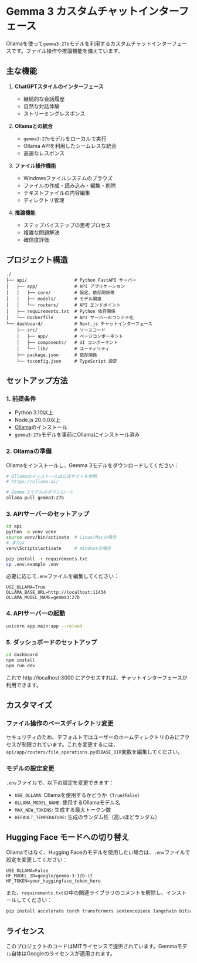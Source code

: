 # Gemma 3 カスタムチャットインターフェース

Ollamaを使って`gemma3:27b`モデルを利用するカスタムチャットインターフェースです。ファイル操作や推論機能を備えています。

## 主な機能

1. **ChatGPTスタイルのインターフェース**
   - 継続的な会話履歴
   - 自然な対話体験
   - ストリーミングレスポンス

2. **Ollamaとの統合**
   - `gemma3:27b`モデルをローカルで実行
   - Ollama APIを利用したシームレスな統合
   - 高速なレスポンス

3. **ファイル操作機能**
   - Windowsファイルシステムのブラウズ
   - ファイルの作成・読み込み・編集・削除
   - テキストファイルの内容編集
   - ディレクトリ管理

4. **推論機能**
   - ステップバイステップの思考プロセス
   - 複雑な問題解決
   - 確信度評価

## プロジェクト構造

```
./
├── api/                  # Python FastAPI サーバー
│   ├── app/              # API アプリケーション
│   │   ├── core/         # 設定、依存関係等
│   │   ├── models/       # モデル関連
│   │   └── routers/      # API エンドポイント
│   ├── requirements.txt  # Python 依存関係
│   └── Dockerfile        # API サーバーのコンテナ化
└── dashboard/            # Next.js チャットインターフェース
    ├── src/              # ソースコード
    │   ├── app/          # ページコンポーネント
    │   ├── components/   # UI コンポーネント
    │   └── lib/          # ユーティリティ
    ├── package.json      # 依存関係
    └── tsconfig.json     # TypeScript 設定
```

## セットアップ方法

### 1. 前提条件

- Python 3.10以上
- Node.js 20.0.0以上
- [Ollama](https://ollama.ai/)のインストール
- `gemma3:27b`モデルを事前にOllamaにインストール済み

### 2. Ollamaの準備

Ollamaをインストールし、Gemma 3モデルをダウンロードしてください：

```bash
# Ollamaのインストールは公式サイトを参照
# https://ollama.ai/

# Gemma 3モデルのダウンロード
ollama pull gemma3:27b
```

### 3. APIサーバーのセットアップ

```bash
cd api
python -m venv venv
source venv/bin/activate  # Linux/Macの場合
# または
venv\Scripts\activate     # Windowsの場合

pip install -r requirements.txt
cp .env.example .env
```

必要に応じて`.env`ファイルを編集してください：
```
USE_OLLAMA=True
OLLAMA_BASE_URL=http://localhost:11434
OLLAMA_MODEL_NAME=gemma3:27b
```

### 4. APIサーバーの起動

```bash
uvicorn app.main:app --reload
```

### 5. ダッシュボードのセットアップ

```bash
cd dashboard
npm install
npm run dev
```

これで http://localhost:3000 にアクセスすれば、チャットインターフェースが利用できます。

## カスタマイズ

### ファイル操作のベースディレクトリ変更

セキュリティのため、デフォルトではユーザーのホームディレクトリのみにアクセスが制限されています。これを変更するには、`api/app/routers/file_operations.py`の`BASE_DIR`変数を編集してください。

### モデルの設定変更

`.env`ファイルで、以下の設定を変更できます：

- `USE_OLLAMA`: Ollamaを使用するかどうか（`True`/`False`）
- `OLLAMA_MODEL_NAME`: 使用するOllamaモデル名
- `MAX_NEW_TOKENS`: 生成する最大トークン数
- `DEFAULT_TEMPERATURE`: 生成のランダム性（高いほどランダム）

## Hugging Face モードへの切り替え

Ollamaではなく、Hugging Faceのモデルを使用したい場合は、`.env`ファイルで設定を変更してください：

```
USE_OLLAMA=False
HF_MODEL_ID=google/gemma-3-12b-it
HF_TOKEN=your_huggingface_token_here
```

また、`requirements.txt`の中の関連ライブラリのコメントを解除し、インストールしてください：

```bash
pip install accelerate torch transformers sentencepiece langchain bitsandbytes optimum
```

## ライセンス

このプロジェクトのコードはMITライセンスで提供されています。Gemmaモデル自体はGoogleのライセンスが適用されます。
